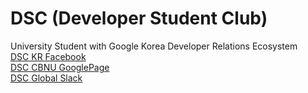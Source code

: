 # DSC (Developer Student Club)
University Student with Google Korea Developer Relations Ecosystem
<br>[DSC KR Facebook](https://www.facebook.com/groups/2210738235883893/)
<br>[DSC CBNU GooglePage]()
<br>[DSC Global Slack]()
